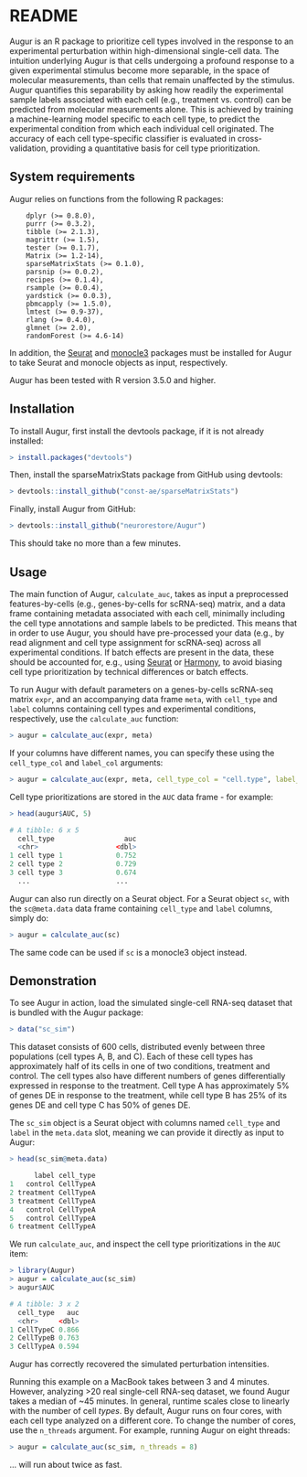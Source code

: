 # README

Augur is an R package to prioritize cell types involved in the response to an experimental perturbation within high-dimensional single-cell data. 
The intuition underlying Augur is that cells undergoing a profound response to a given experimental stimulus become more separable, in the space of molecular measurements, than cells that remain unaffected by the stimulus. 
Augur quantifies this separability by asking how readily the experimental sample labels associated with each cell (e.g., treatment vs. control) can be predicted from molecular measurements alone. 
This is achieved by training a machine-learning model specific to each cell type, to predict the experimental condition from which each individual cell originated.
The accuracy of each cell type-specific classifier is evaluated in cross-validation, providing a quantitative basis for cell type prioritization.

## System requirements

Augur relies on functions from the following R packages:

```
	dplyr (>= 0.8.0),
	purrr (>= 0.3.2),
	tibble (>= 2.1.3),
	magrittr (>= 1.5),
	tester (>= 0.1.7),
	Matrix (>= 1.2-14),
	sparseMatrixStats (>= 0.1.0),
	parsnip (>= 0.0.2),
	recipes (>= 0.1.4),
	rsample (>= 0.0.4),
	yardstick (>= 0.0.3),
	pbmcapply (>= 1.5.0),
	lmtest (>= 0.9-37),
	rlang (>= 0.4.0),
	glmnet (>= 2.0),
	randomForest (>= 4.6-14)
```

In addition, the [Seurat](https://satijalab.org/seurat/) and [monocle3](https://cole-trapnell-lab.github.io/monocle3/) packages must be installed for Augur to take Seurat and monocle objects as input, respectively.

Augur has been tested with R version 3.5.0 and higher.

## Installation

To install Augur, first install the devtools package, if it is not already installed: 

```r
> install.packages("devtools") 
```

Then, install the sparseMatrixStats package from GitHub using devtools:

```r
> devtools::install_github("const-ae/sparseMatrixStats")
```

Finally, install Augur from GitHub: 

```r
> devtools::install_github("neurorestore/Augur")
```

This should take no more than a few minutes.

## Usage

The main function of Augur, `calculate_auc`, takes as input a preprocessed features-by-cells (e.g., genes-by-cells for scRNA-seq) matrix, and a data frame containing metadata associated with each cell, minimally including the cell type annotations and sample labels to be predicted.
This means that in order to use Augur, you should have pre-processed your data (e.g., by read alignment and cell type assignment for scRNA-seq) across all experimental conditions. 
If batch effects are present in the data, these should be accounted for, e.g., using [Seurat](https://www.sciencedirect.com/science/article/pii/S0092867419305598) or [Harmony](https://www.nature.com/articles/s41592-019-0619-0), to avoid biasing cell type prioritization by technical differences or batch effects. 

To run Augur with default parameters on a genes-by-cells scRNA-seq matrix `expr`, and an accompanying data frame `meta`, with `cell_type` and `label` columns containing cell types and experimental conditions, respectively, use the `calculate_auc` function:

```r
> augur = calculate_auc(expr, meta)
```

If your columns have different names, you can specify these using the `cell_type_col` and `label_col` arguments:

```r
> augur = calculate_auc(expr, meta, cell_type_col = "cell.type", label_col = "condition")
```

Cell type prioritizations are stored in the `AUC` data frame - for example:

```r
> head(augur$AUC, 5)

# A tibble: 6 x 5  cell_type                 auc  <chr>                   <dbl>1 cell type 1             0.7522 cell type 2             0.7293 cell type 3             0.674
  ...                     ...```

Augur can also run directly on a Seurat object. For a Seurat object `sc`, with the `sc@meta.data` data frame containing `cell_type` and `label` columns, simply do:

```r
> augur = calculate_auc(sc)
```

The same code can be used if `sc` is a monocle3 object instead.

## Demonstration

To see Augur in action, load the simulated single-cell RNA-seq dataset that is bundled with the Augur package:

```r
> data("sc_sim")
```

This dataset consists of 600 cells, distributed evenly between three populations (cell types A, B, and C). Each of these cell types has approximately half of its cells in one of two conditions, treatment and control. The cell types also have different numbers of genes differentially expressed in response to the treatment. Cell type A has approximately 5% of genes DE in response to the treatment, while cell type B has 25% of its genes DE and cell type C has 50% of genes DE. 

The `sc_sim` object is a Seurat object with columns named `cell_type` and `label` in the `meta.data` slot, meaning we can provide it directly as input to Augur: 

```r
> head(sc_sim@meta.data)

      label cell_type
1   control CellTypeA
2 treatment CellTypeA
3 treatment CellTypeA
4   control CellTypeA
5   control CellTypeA
6 treatment CellTypeA
```

We run `calculate_auc`, and inspect the cell type prioritizations in the `AUC` item:

```r
> library(Augur)
> augur = calculate_auc(sc_sim)
> augur$AUC

# A tibble: 3 x 2  cell_type   auc  <chr>     <dbl>1 CellTypeC 0.8662 CellTypeB 0.7633 CellTypeA 0.594
```

Augur has correctly recovered the simulated perturbation intensities. 

Running this example on a MacBook takes between 3 and 4 minutes. 
However, analyzing >20 real single-cell RNA-seq dataset, we found Augur takes a median of ~45 minutes.
In general, runtime scales close to linearly with the number of cell _types_.
By default, Augur runs on four cores, with each cell type analyzed on a different core.
To change the number of cores, use the `n_threads` argument.
For example, running Augur on eight threads: 

```r
> augur = calculate_auc(sc_sim, n_threads = 8)
```

... will run about twice as fast. 
